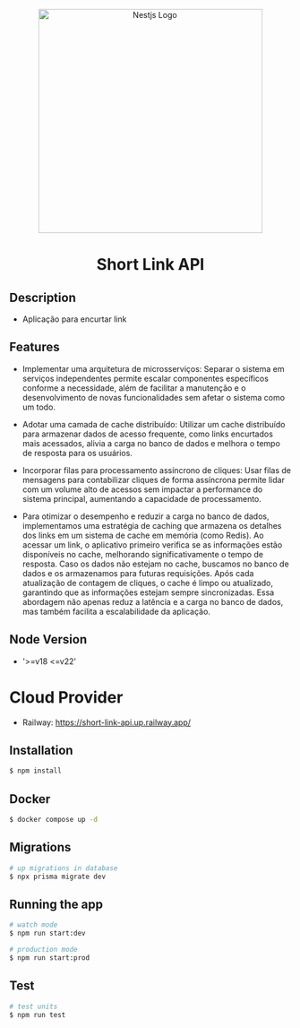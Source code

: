 <p align="center">
  <a href="https://fastify.dev/" target="blank"><img src="https://media.licdn.com/dms/image/v2/D5612AQEUFADeYMSkBg/article-cover_image-shrink_720_1280/article-cover_image-shrink_720_1280/0/1689705931627?e=1735776000&v=beta&t=y2cJsJ-8EOmUhtHvQSOAJ685A7le0DJLKXvmUVBfbZk" width="400" alt="Nestjs Logo" /></a>
</p>

<h1 align="center"> Short Link API </h1>

## Description
* Aplicação para encurtar link 

## Features
* Implementar uma arquitetura de microsserviços: Separar o sistema em serviços independentes permite escalar componentes específicos conforme a necessidade, além de facilitar a manutenção e o desenvolvimento de novas funcionalidades sem afetar o sistema como um todo.

* Adotar uma camada de cache distribuído: Utilizar um cache distribuído para armazenar dados de acesso frequente, como links encurtados mais acessados, alivia a carga no banco de dados e melhora o tempo de resposta para os usuários.

* Incorporar filas para processamento assíncrono de cliques: Usar filas de mensagens para contabilizar cliques de forma assíncrona permite lidar com um volume alto de acessos sem impactar a performance do sistema principal, aumentando a capacidade de processamento.

* Para otimizar o desempenho e reduzir a carga no banco de dados, implementamos uma estratégia de caching que armazena os detalhes dos links em um sistema de cache em memória (como Redis). Ao acessar um link, o aplicativo primeiro verifica se as informações estão disponíveis no cache, melhorando significativamente o tempo de resposta. Caso os dados não estejam no cache, buscamos no banco de dados e os armazenamos para futuras requisições. Após cada atualização de contagem de cliques, o cache é limpo ou atualizado, garantindo que as informações estejam sempre sincronizadas. Essa abordagem não apenas reduz a latência e a carga no banco de dados, mas também facilita a escalabilidade da aplicação.

## Node Version
* '>=v18 <=v22'

# Cloud Provider
* Railway: https://short-link-api.up.railway.app/

## Installation
```bash
$ npm install
```

## Docker

```bash
$ docker compose up -d
```

## Migrations

```bash
# up migrations in database
$ npx prisma migrate dev
```
## Running the app

```bash
# watch mode
$ npm run start:dev

# production mode
$ npm run start:prod
```
## Test

```bash
# test units
$ npm run test
```

